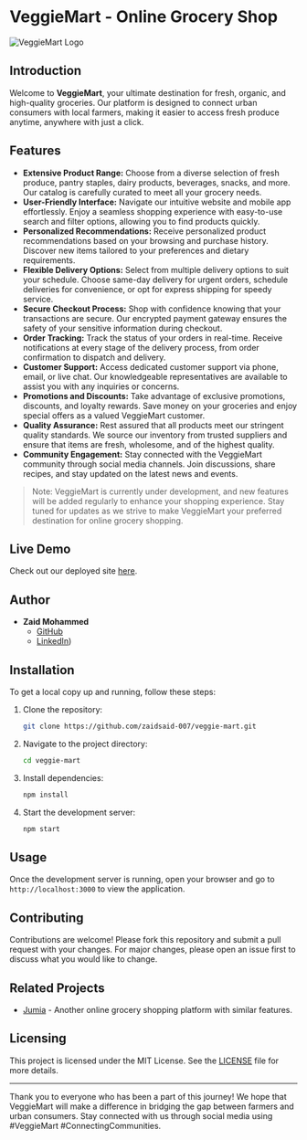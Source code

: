 # VeggieMart - Online Grocery Shop

![VeggieMart Logo](./logo.png)

## Introduction

Welcome to **VeggieMart**, your ultimate destination for fresh, organic, and high-quality groceries. Our platform is designed to connect urban consumers with local farmers, making it easier to access fresh produce anytime, anywhere with just a click.

## Features

- **Extensive Product Range:** Choose from a diverse selection of fresh produce, pantry staples, dairy products, beverages, snacks, and more. Our catalog is carefully curated to meet all your grocery needs.
- **User-Friendly Interface:** Navigate our intuitive website and mobile app effortlessly. Enjoy a seamless shopping experience with easy-to-use search and filter options, allowing you to find products quickly.
- **Personalized Recommendations:** Receive personalized product recommendations based on your browsing and purchase history. Discover new items tailored to your preferences and dietary requirements.
- **Flexible Delivery Options:** Select from multiple delivery options to suit your schedule. Choose same-day delivery for urgent orders, schedule deliveries for convenience, or opt for express shipping for speedy service.
- **Secure Checkout Process:** Shop with confidence knowing that your transactions are secure. Our encrypted payment gateway ensures the safety of your sensitive information during checkout.
- **Order Tracking:** Track the status of your orders in real-time. Receive notifications at every stage of the delivery process, from order confirmation to dispatch and delivery.
- **Customer Support:** Access dedicated customer support via phone, email, or live chat. Our knowledgeable representatives are available to assist you with any inquiries or concerns.
- **Promotions and Discounts:** Take advantage of exclusive promotions, discounts, and loyalty rewards. Save money on your groceries and enjoy special offers as a valued VeggieMart customer.
- **Quality Assurance:** Rest assured that all products meet our stringent quality standards. We source our inventory from trusted suppliers and ensure that items are fresh, wholesome, and of the highest quality.
- **Community Engagement:** Stay connected with the VeggieMart community through social media channels. Join discussions, share recipes, and stay updated on the latest news and events.

> Note: VeggieMart is currently under development, and new features will be added regularly to enhance your shopping experience. Stay tuned for updates as we strive to make VeggieMart your preferred destination for online grocery shopping.

## Live Demo

Check out our deployed site [here](https://your-deployed-site-link.com).

## Author

- **Zaid Mohammed**
  - [GitHub](https://github.com/zaidsaid-007/VeggieMart)
  - [LinkedIn](https://www.linkedin.com/pulse/veggiemart-bridging-gap-between-farmers-urban-zaid-mohammed-awcnf/))

## Installation

To get a local copy up and running, follow these steps:

1. Clone the repository:
    ```sh
    git clone https://github.com/zaidsaid-007/veggie-mart.git
    ```
2. Navigate to the project directory:
    ```sh
    cd veggie-mart
    ```
3. Install dependencies:
    ```sh
    npm install
    ```
4. Start the development server:
    ```sh
    npm start
    ```

## Usage

Once the development server is running, open your browser and go to `http://localhost:3000` to view the application.

## Contributing

Contributions are welcome! Please fork this repository and submit a pull request with your changes. For major changes, please open an issue first to discuss what you would like to change.

## Related Projects

- [Jumia]((https://www.jumia.co.ke/)) - Another online grocery shopping platform with similar features.

## Licensing

This project is licensed under the MIT License. See the [LICENSE](LICENSE) file for more details.



---

Thank you to everyone who has been a part of this journey! We hope that VeggieMart will make a difference in bridging the gap between farmers and urban consumers. Stay connected with us through social media using #VeggieMart #ConnectingCommunities.
